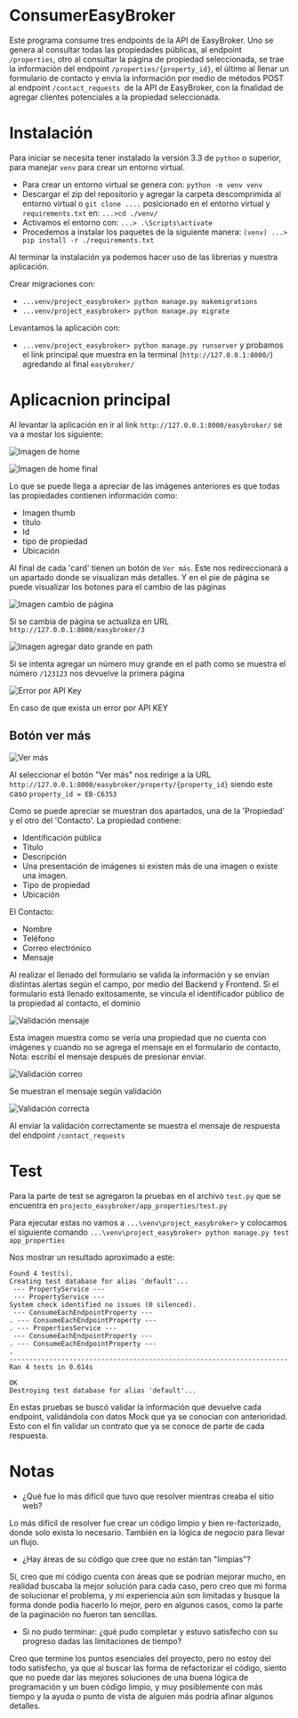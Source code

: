# ConsumerEasyBroker

Este programa consume tres endpoints de la API de EasyBroker. Uno se genera al consultar todas las propiedades públicas, al endpoint `/properties`, otro al consultar la página de propiedad seleccionada, se trae la información del endpoint `/properties/{property_id}`, el último al llenar un formulario de contacto y envía la información por medio de métodos POST al endpoint `/contact_requests`  de la API de EasyBroker, con la finalidad de agregar clientes potenciales a la propiedad seleccionada.


# Instalación

Para iniciar se necesita tener instalado la versión 3.3 de `python` o superior, para manejar `venv` para crear un entorno virtual.

- Para crear un entorno virtual se genera con: `python -m venv venv` 
- Descargar el zip del repositorio y agregar la carpeta descomprimida al entorno virtual o `git clone ....` posicionado en el entorno virtual y `requirements.txt` en:
 `...>cd ./venv/`
- Activamos el entorno con: `...> .\Scripts\activate`
- Procedemos a instalar los paquetes de la siguiente manera: `(venv) ...> pip install -r ./requirements.txt`

Al terminar la instalación ya podemos hacer uso de las librerías y nuestra aplicación.

Crear migraciones con: 
- `...venv/project_easybroker> python manage.py makemigrations`
- `...venv/project_easybroker> python manage.py migrate`

Levantamos la aplicación con:
- `...venv/project_easybroker> python manage.py runserver` y probamos el link principal que muestra en la terminal (`http://127.0.0.1:8000/`) agredando al final `easybroker/` 

# Aplicacnion principal

Al levantar la aplicación en ir al link `http://127.0.0.1:8000/easybroker/` se va a mostar los siguiente: 

![Imagen de home](/venv/project_easybroker/img_readme/imagen1.png)

![Imagen de home final](/venv/project_easybroker/img_readme/imagen2.png)

Lo que se puede llega a apreciar de las imágenes anteriores es que todas las propiedades contienen información como: 
- Imagen thumb
- título
- Id
- tipo de propiedad
- Ubicación

Al final de cada 'card' tienen un botón de `Ver más`. Este nos redireccionará a un apartado donde se visualizan más detalles. Y en el pie de página se puede visualizar los botones para el cambio de las páginas

![Imagen cambio de página](/venv/project_easybroker/img_readme/imagen3.png)

Si se cambia de página se actualiza en URL `http://127.0.0.1:8000/easybroker/3`

![Imagen agregar dato grande en path](/venv/project_easybroker/img_readme/imagen4.png)

Si se intenta agregar un número muy grande en el path como se muestra el número `/123123` nos devuelve la primera página

![Error por API Key](/venv/project_easybroker/img_readme/imagen5.png)

En caso de que exista un error por API KEY

## Botón ver más

![Ver más](/venv/project_easybroker/img_readme/imagen6.png)

Al seleccionar el botón "Ver más" nos redirige a la URL `http://127.0.0.1:8000/easybroker/property/{property_id}` siendo este caso `property_id = EB-C6353` 

Como se puede apreciar se muestran dos apartados, una de la 'Propiedad' y el otro del 'Contacto'.
La propiedad contiene: 
- Identificación pública
- Título
- Descripción
- Una presentación de imágenes si existen más de una imagen o existe una imagen.
- Tipo de propiedad
- Ubicación

El Contacto: 
- Nombre
- Teléfono
- Correo electrónico
- Mensaje

Al realizar el llenado del formulario se valida la información y se envían distintas alertas según el campo, por medio del Backend y Frontend. Si el formulario está llenado exitosamente, se vincula el identificador público de la propiedad al contacto, el dominio 

![Validación mensaje](/venv/project_easybroker/img_readme/imagen7.png)

Esta imagen muestra como se vería una propiedad que no cuenta con imágenes y cuando no se agrega el mensaje en el formulario de contacto, Nota: escribí el mensaje después de presionar enviar.

![Validación correo](/venv/project_easybroker/img_readme/imagen8.png)

Se muestran el mensaje según validación

![Validación correcta](/venv/project_easybroker/img_readme/imagen9.png)

Al enviar la validación correctamente se muestra el mensaje de respuesta del endpoint `/contact_requests`


# Test

Para la parte de test se agregaron la pruebas en el archivo `test.py` que se encuentra en `projecto_easybroker/app_properties/test.py`

Para ejecutar estas no vamos a `...\venv\project_easybroker>` y colocamos el siguiente comando `...\venv\project_easybroker> python manage.py test app_properties` 

Nos mostrar un resultado aproximado a este:
```
Found 4 test(s).
Creating test database for alias 'default'...
 --- PropertyService ---
 --- PropertyService ---
System check identified no issues (0 silenced).
 --- ConsumeEachEndpointProperty ---
. --- ConsumeEachEndpointProperty ---
. --- PropertiesService ---
 --- ConsumeEachEndpointProperty ---
. --- ConsumeEachEndpointProperty ---
.
----------------------------------------------------------------------
Ran 4 tests in 0.614s

OK
Destroying test database for alias 'default'...
```
En estas pruebas se buscó validar la información que devuelve cada endpoint, validándola con datos Mock que ya se conocían con anterioridad. Esto con el fin validar un contrato que ya se conoce de parte de cada respuesta. 


# Notas

- ¿Qué fue lo más difícil que tuvo que resolver mientras creaba el sitio web?

Lo más difícil de resolver fue crear un código limpio y bien re-factorizado, donde solo exista lo necesario. También en la lógica de negocio para llevar un flujo. 

- ¿Hay áreas de su código que cree que no están tan "limpias"?

Sí, creo que mi código cuenta con áreas que se podrían mejorar mucho, en realidad buscaba la mejor solución para cada caso, pero creo que mi forma de solucionar el problema, y mi experiencia aún son limitadas y busque la forma donde podía hacerlo lo mejor, pero en algunos casos, como la parte de la paginación no fueron tan sencillas.

- Si no pudo terminar: ¿qué pudo completar y estuvo satisfecho con su progreso dadas las limitaciones de tiempo?

Creo que termine los puntos esenciales del proyecto, pero no estoy del todo satisfecho, ya que al buscar las forma de refactorizar el código, siento que no puede dar las mejores soluciones de una buena lógica de programación y un buen código limpio, y muy posiblemente con más tiempo y la ayuda o punto de vista de alguien más podría afinar algunos detalles. 